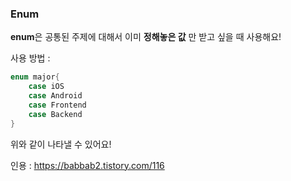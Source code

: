 ### Enum

**enum**은 공통된 주제에 대해서 이미 **정해놓은 값** 만 받고 싶을 때 사용해요! 

사용 방법 : 
```swift
enum major{
    case iOS
    case Android
    case Frontend
    case Backend
}

```
위와 같이 나타낼 수 있어요!



인용 : https://babbab2.tistory.com/116